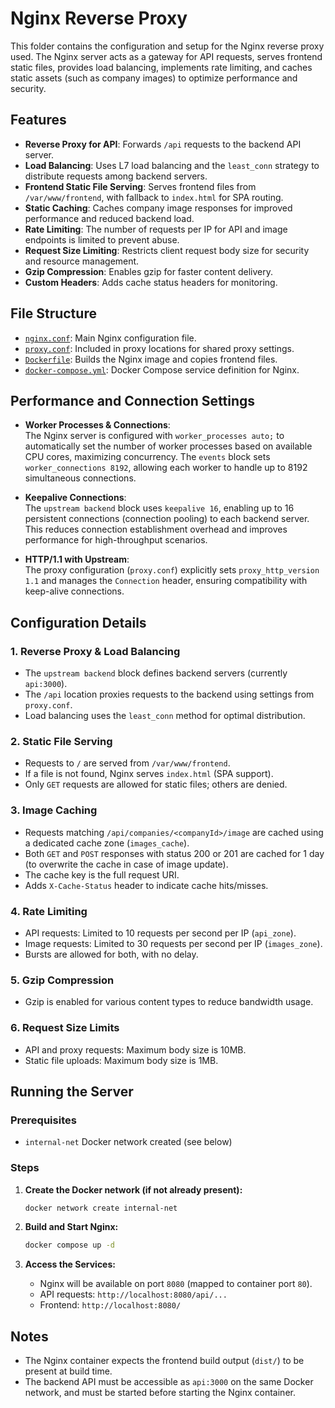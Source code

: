 # Nginx Reverse Proxy

This folder contains the configuration and setup for the Nginx reverse proxy used. The Nginx server acts as a gateway for API requests, serves frontend static files, provides load balancing, implements rate limiting, and caches static assets (such as company images) to optimize performance and security.

## Features

- **Reverse Proxy for API**: Forwards `/api` requests to the backend API server.
- **Load Balancing**: Uses L7 load balancing and the `least_conn` strategy to distribute requests among backend servers.
- **Frontend Static File Serving**: Serves frontend files from `/var/www/frontend`, with fallback to `index.html` for SPA routing.
- **Static Caching**: Caches company image responses for improved performance and reduced backend load.
- **Rate Limiting**: The number of requests per IP for API and image endpoints is limited to prevent abuse.
- **Request Size Limiting**: Restricts client request body size for security and resource management.
- **Gzip Compression**: Enables gzip for faster content delivery.
- **Custom Headers**: Adds cache status headers for monitoring.

## File Structure

- [`nginx.conf`](/Nginx/nginx.conf): Main Nginx configuration file.
- [`proxy.conf`](/Nginx/proxy.conf): Included in proxy locations for shared proxy settings.
- [`Dockerfile`](/Nginx/Dockerfile): Builds the Nginx image and copies frontend files.
- [`docker-compose.yml`](/Nginx/docker-compose.yml): Docker Compose service definition for Nginx.

## Performance and Connection Settings

- **Worker Processes & Connections**:  
  The Nginx server is configured with `worker_processes auto;` to automatically set the number of worker processes based on available CPU cores, maximizing concurrency. The `events` block sets `worker_connections 8192`, allowing each worker to handle up to 8192 simultaneous connections.

- **Keepalive Connections**:  
  The `upstream backend` block uses `keepalive 16`, enabling up to 16 persistent connections (connection pooling) to each backend server. This reduces connection establishment overhead and improves performance for high-throughput scenarios.

- **HTTP/1.1 with Upstream**:  
  The proxy configuration (`proxy.conf`) explicitly sets `proxy_http_version 1.1` and manages the `Connection` header, ensuring compatibility with keep-alive connections.
  
## Configuration Details

### 1. Reverse Proxy & Load Balancing

- The `upstream backend` block defines backend servers (currently `api:3000`).
- The `/api` location proxies requests to the backend using settings from `proxy.conf`.
- Load balancing uses the `least_conn` method for optimal distribution.

### 2. Static File Serving

- Requests to `/` are served from `/var/www/frontend`.
- If a file is not found, Nginx serves `index.html` (SPA support).
- Only `GET` requests are allowed for static files; others are denied.

### 3. Image Caching

- Requests matching `/api/companies/<companyId>/image` are cached using a dedicated cache zone (`images_cache`).
- Both `GET` and `POST` responses with status 200 or 201 are cached for 1 day (to overwrite the cache in case of image update).
- The cache key is the full request URI.
- Adds `X-Cache-Status` header to indicate cache hits/misses.

### 4. Rate Limiting

- API requests: Limited to 10 requests per second per IP (`api_zone`).
- Image requests: Limited to 30 requests per second per IP (`images_zone`).
- Bursts are allowed for both, with no delay.

### 5. Gzip Compression

- Gzip is enabled for various content types to reduce bandwidth usage.

### 6. Request Size Limits

- API and proxy requests: Maximum body size is 10MB.
- Static file uploads: Maximum body size is 1MB.

## Running the Server

### Prerequisites

- `internal-net` Docker network created (see below)

### Steps

1. **Create the Docker network (if not already present):**

   ```sh
   docker network create internal-net
   ```

2. **Build and Start Nginx:**
   ```sh
   docker compose up -d
   ```

3. **Access the Services:**
   - Nginx will be available on port `8080` (mapped to container port `80`).
   - API requests: `http://localhost:8080/api/...`
   - Frontend: `http://localhost:8080/`

## Notes

- The Nginx container expects the frontend build output (`dist/`) to be present at build time.
- The backend API must be accessible as `api:3000` on the same Docker network, and must be started before starting the Nginx container.